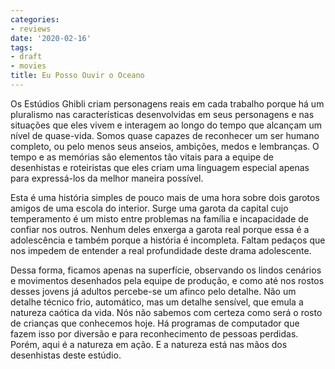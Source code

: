 ```yaml
---
categories:
- reviews
date: '2020-02-16'
tags:
- draft
- movies
title: Eu Posso Ouvir o Oceano
---
```


Os Estúdios Ghibli criam personagens reais em cada trabalho porque há um pluralismo nas características desenvolvidas em seus personagens e nas situações que eles vivem e interagem ao longo do tempo que alcançam um nível de quase-vida. Somos quase capazes de reconhecer um ser humano completo, ou pelo menos seus anseios, ambições, medos e lembranças. O tempo e as memórias são elementos tão vitais para a equipe de desenhistas e roteiristas que eles criam uma linguagem especial apenas para expressá-los da melhor maneira possível.

Esta é uma história simples de pouco mais de uma hora sobre dois garotos amigos de uma escola do interior. Surge uma garota da capital cujo temperamento é um misto entre problemas na família e incapacidade de confiar nos outros. Nenhum deles enxerga a garota real porque essa é a adolescência e também porque a história é incompleta. Faltam pedaços que nos impedem de entender a real profundidade deste drama adolescente.

Dessa forma, ficamos apenas na superfície, observando os lindos cenários e movimentos desenhados pela equipe de produção, e como até nos rostos desses jovens já adultos percebe-se um afinco pelo detalhe. Não um detalhe técnico frio, automático, mas um detalhe sensível, que emula a natureza caótica da vida. Nós não sabemos com certeza como será o rosto de crianças que conhecemos hoje. Há programas de computador que fazem isso por diversão e para reconhecimento de pessoas perdidas. Porém, aqui é a natureza em ação. E a natureza está nas mãos dos desenhistas deste estúdio.